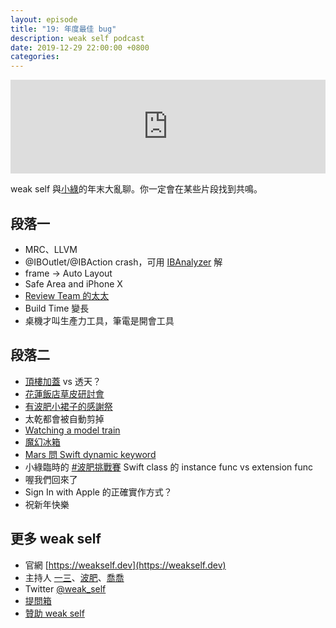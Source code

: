 ```yaml
---
layout: episode
title: "19: 年度最佳 bug"
description: weak self podcast
date: 2019-12-29 22:00:00 +0800
categories: 
---
```

<iframe src="https://www.listennotes.com/embedded/e/4235a145774c4754a31dc4ba23ed0e35/" width="100%" style="width: 1px; min-width: 100%;" frameborder="0" scrolling="no"></iframe>

weak self 與[小綠](https://twitter.com/handkid)的年末大亂聊。你一定會在某些片段找到共鳴。

## 段落一

* MRC、LLVM
* @IBOutlet/@IBAction crash，可用 [IBAnalyzer](https://github.com/fastred/IBAnalyzer) 解
* frame -> Auto Layout
* Safe Area and iPhone X
* [Review Team 的太太](https://medium.com/@p5d12000/app-送審教戰守則-8dc46aef5afd)
* Build Time 變長
* 桌機才叫生產力工具，筆電是開會工具

## 段落二

* [頂樓加蓋](https://podcast.overbuild.io) vs 透天？
* [花蓮飯店草皮研討會](https://twitter.com/hokilaj/status/1189059697908674560?s=21)
* [有波肥小裙子的感謝祭](https://twitter.com/joe_trash_talk/status/1161875257394753536?s=20)
* 太乾都會被自動剪掉
* [Watching a model train](https://www.reddit.com/r/ProgrammerHumor/comments/eftdzi/time_flies/)
* [魔幻冰箱](https://twitter.com/PofatTseng/status/1162227702541086722)
* [Mars 問 Swift dynamic keyword](https://twitter.com/marslin_dev/status/1210361159225757696?s=20)
* 小綠臨時的 [#波肥挑戰賽](https://twitter.com/hashtag/波肥挑戰賽) Swift class 的 instance func vs extension func
* 喔我們回來了
* Sign In with Apple 的正確實作方式？
* 祝新年快樂

## 更多 weak self

* 官網 [https://weakself.dev](https://weakself.dev)
* 主持人 [一三](https://twitter.com/ethanhuang13)、[波肥](https://twitter.com/PofatTseng)、[喬喬](https://twitter.com/joe_trash_talk)
* Twitter [@weak_self](https://twitter.com/weak_self)
* [提問箱](https://peing.net/zh-TW/weak_self)
* [贊助 weak self](https://weakself.dev/#贊助)